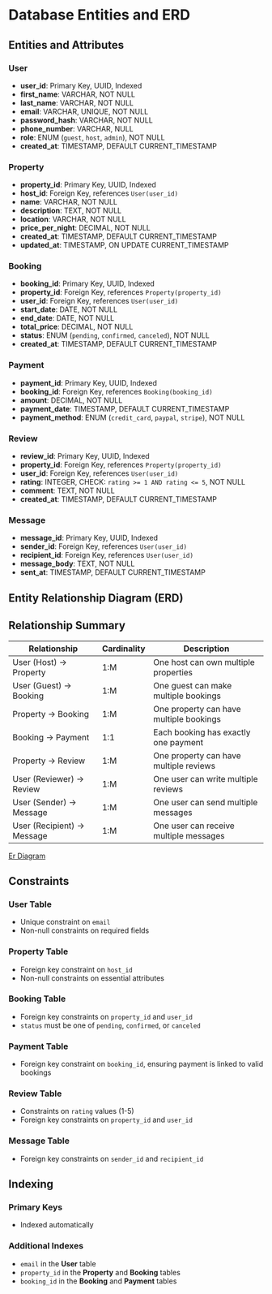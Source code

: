# Database Entities and ERD

## Entities and Attributes

### User
- **user_id**: Primary Key, UUID, Indexed
- **first_name**: VARCHAR, NOT NULL
- **last_name**: VARCHAR, NOT NULL
- **email**: VARCHAR, UNIQUE, NOT NULL
- **password_hash**: VARCHAR, NOT NULL
- **phone_number**: VARCHAR, NULL
- **role**: ENUM (`guest`, `host`, `admin`), NOT NULL
- **created_at**: TIMESTAMP, DEFAULT CURRENT_TIMESTAMP

### Property
- **property_id**: Primary Key, UUID, Indexed
- **host_id**: Foreign Key, references `User(user_id)`
- **name**: VARCHAR, NOT NULL
- **description**: TEXT, NOT NULL
- **location**: VARCHAR, NOT NULL
- **price_per_night**: DECIMAL, NOT NULL
- **created_at**: TIMESTAMP, DEFAULT CURRENT_TIMESTAMP
- **updated_at**: TIMESTAMP, ON UPDATE CURRENT_TIMESTAMP

### Booking
- **booking_id**: Primary Key, UUID, Indexed
- **property_id**: Foreign Key, references `Property(property_id)`
- **user_id**: Foreign Key, references `User(user_id)`
- **start_date**: DATE, NOT NULL
- **end_date**: DATE, NOT NULL
- **total_price**: DECIMAL, NOT NULL
- **status**: ENUM (`pending`, `confirmed`, `canceled`), NOT NULL
- **created_at**: TIMESTAMP, DEFAULT CURRENT_TIMESTAMP

### Payment
- **payment_id**: Primary Key, UUID, Indexed
- **booking_id**: Foreign Key, references `Booking(booking_id)`
- **amount**: DECIMAL, NOT NULL
- **payment_date**: TIMESTAMP, DEFAULT CURRENT_TIMESTAMP
- **payment_method**: ENUM (`credit_card`, `paypal`, `stripe`), NOT NULL

### Review
- **review_id**: Primary Key, UUID, Indexed
- **property_id**: Foreign Key, references `Property(property_id)`
- **user_id**: Foreign Key, references `User(user_id)`
- **rating**: INTEGER, CHECK: `rating >= 1 AND rating <= 5`, NOT NULL
- **comment**: TEXT, NOT NULL
- **created_at**: TIMESTAMP, DEFAULT CURRENT_TIMESTAMP

### Message
- **message_id**: Primary Key, UUID, Indexed
- **sender_id**: Foreign Key, references `User(user_id)`
- **recipient_id**: Foreign Key, references `User(user_id)`
- **message_body**: TEXT, NOT NULL
- **sent_at**: TIMESTAMP, DEFAULT CURRENT_TIMESTAMP

## Entity Relationship Diagram (ERD)

## Relationship Summary

| Relationship | Cardinality | Description |
|-------------|-------------|-------------|
| User (Host) → Property | 1:M | One host can own multiple properties |
| User (Guest) → Booking | 1:M | One guest can make multiple bookings |
| Property → Booking | 1:M | One property can have multiple bookings |
| Booking → Payment | 1:1 | Each booking has exactly one payment |
| Property → Review | 1:M | One property can have multiple reviews |
| User (Reviewer) → Review | 1:M | One user can write multiple reviews |
| User (Sender) → Message | 1:M | One user can send multiple messages |
| User (Recipient) → Message | 1:M | One user can receive multiple messages |

[Er Diagram](./Diagram.png)

## Constraints

### User Table
- Unique constraint on `email`
- Non-null constraints on required fields

### Property Table
- Foreign key constraint on `host_id`
- Non-null constraints on essential attributes

### Booking Table
- Foreign key constraints on `property_id` and `user_id`
- `status` must be one of `pending`, `confirmed`, or `canceled`

### Payment Table
- Foreign key constraint on `booking_id`, ensuring payment is linked to valid bookings

### Review Table
- Constraints on `rating` values (1-5)
- Foreign key constraints on `property_id` and `user_id`

### Message Table
- Foreign key constraints on `sender_id` and `recipient_id`

## Indexing

### Primary Keys
- Indexed automatically

### Additional Indexes
- `email` in the **User** table
- `property_id` in the **Property** and **Booking** tables
- `booking_id` in the **Booking** and **Payment** tables